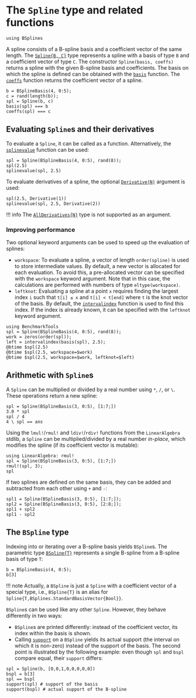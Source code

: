 # The `Spline` type and related functions

```@setup spline
using BSplines
```

A spline consists of a B-spline basis and a coefficient vector of the same length.
The [`Spline{B, C}`](@ref) type represents a spline with a basis of type `B` and a coefficient vector of type `C`.
The constructor `Spline(basis, coeffs)` returns a spline with the given B-spline basis and coefficients.
The basis on which the spline is defined can be obtained with the [`basis`](@ref) function.
The [`coeffs`](@ref) function returns the coefficient vector of a spline.

```@repl spline
b = BSplineBasis(4, 0:5);
c = rand(length(b));
spl = Spline(b, c)
basis(spl) === b
coeffs(spl) === c
```

## Evaluating `Spline`s and their derivatives

To evaluate a `Spline`, it can be called as a function.
Alternatively, the [`splinevalue`](@ref) function can be used:

```@repl spline
spl = Spline(BSplineBasis(4, 0:5), rand(8));
spl(2.5)
splinevalue(spl, 2.5)
```

To evaluate derivatives of a spline, the optional [`Derivative(N)`](@ref) argument is used:

```@repl spline
spl(2.5, Derivative(1))
splinevalue(spl, 2.5, Derivative(2))
```

!!! info
    The [`AllDerivatives{N}`](@ref) type is not supported as an argument.

### Improving performance

Two optional keyword arguments can be used to speed up the evaluation of splines:

* `workspace`:
  To evaluate a spline, a vector of length `order(spline)` is used to store intermediate values.
  By default, a new vector is allocated for each evaluation.
  To avoid this, a pre-allocated vector can be specified with the `workspace` keyword argument.
  Note that in this case, the calculations are performed with numbers of type `eltype(workspace)`.
* `leftknot`:
  Evaluating a spline at a point `x` requires finding the largest index `i` such that `t[i] ≤ x` and `t[i] < t[end]` where `t` is the knot vector of the basis.
  By default, the [`intervalindex`](@ref) function is used to find this index.
  If the index is already known, it can be specified with the `leftknot` keyword argument.

```@repl spline
using BenchmarkTools
spl = Spline(BSplineBasis(4, 0:5), rand(8));
work = zeros(order(spl));
left = intervalindex(basis(spl), 2.5);
@btime $spl(2.5)
@btime $spl(2.5, workspace=$work)
@btime $spl(2.5, workspace=$work, leftknot=$left)
```

## Arithmetic with `Spline`s

A `Spline` can be multiplied or divided by a real number using `*`, `/`, or `\`.
These operations return a new spline:

```@repl spline
spl = Spline(BSplineBasis(3, 0:5), [1:7;])
3.0 * spl
spl / 4
4 \ spl == ans
```

Using the `lmul!`/`rmul!` and `ldiv!`/`rdiv!` functions from the `LinearAlgebra` stdlib, a `Spline` can be multiplied/divided by a real number *in-place*, which modifies the spline (if its coefficient vector is mutable):

```@repl spline
using LinearAlgebra: rmul!
spl = Spline(BSplineBasis(3, 0:5), [1:7;])
rmul!(spl, 3);
spl
```

If two splines are defined on the same basis, they can be added and subtracted from each other using `+` and `-`:

```@repl spline
spl1 = Spline(BSplineBasis(3, 0:5), [1:7;]);
spl2 = Spline(BSplineBasis(3, 0:5), [2:8;]);
spl1 + spl2
spl1 - spl2
```

## The `BSpline` type

Indexing into or iterating over a B-spline basis yields `BSpline`s.
The parametric type [`BSpline{T}`](@ref) represents a single B-spline from a B-spline basis of type `T`:
```@repl spline
b = BSplineBasis(4, 0:5);
b[3]
```

!!! note
    Actually, a `BSpline` is just a `Spline` with a coefficient vector of a special type, i.e., `BSpline{T}` is an alias for `Spline{T,BSplines.StandardBasisVector{Bool}}`.

`BSpline`s can be used like any other `Spline`.
However, they behave differently in two ways:
  * `BSpline`s are printed differently: instead of the coefficient vector, its index within the basis is shown.
  * Calling [`support`](@ref) on a `BSpline` yields its actual support (the interval on which it is non-zero) instead of the support of the basis.
The second point is illustrated by the following example: even though `spl` and `bspl` compare equal, their `support` differs:
```@repl spline
spl = Spline(b, [0,0,1,0,0,0,0,0])
bspl = b[3]
spl == bspl
support(spl) # support of the basis
support(bspl) # actual support of the B-spline
```

